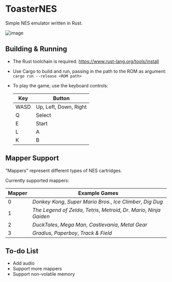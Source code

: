 # ToasterNES
Simple NES emulator written in Rust.

![image](https://github.com/user-attachments/assets/92c708cc-c575-47aa-8acd-70c59c53c6ea)

## Building & Running
- The Rust toolchain is required: https://www.rust-lang.org/tools/install

- Use Cargo to build and run, passing in the path to the ROM as argument:  
`cargo run --release <ROM path>`

- To play the game, use the keyboard controls:

    | Key | Button |
    | -------- | ------- |
    | WASD | Up, Left, Down, Right |
    | Q | Select |
    | E | Start |
    | L | A |
    | K | B |

## Mapper Support
"Mappers" represent different types of NES cartridges. 

Currently supported mappers:

| Mapper | Example Games |
| -------- | ------- |
| 0 | _Donkey Kong_, _Super Mario Bros._, _Ice Climber_, _Dig Dug_|
| 1 | _The Legend of Zelda_, _Tetris_, _Metroid_, _Dr. Mario_, _Ninja Gaiden_|
| 2 | _DuckTales_, _Mega Man_, _Castlevania_, _Metal Gear_ |
| 3 | _Gradius_, _Paperboy_, _Track & Field_ |

## To-do List
- Add audio
- Support more mappers
- Support non-volatile memory
